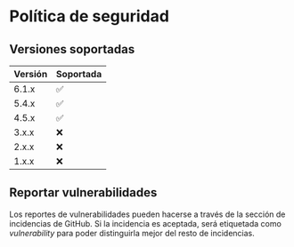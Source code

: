 # Política de seguridad

## Versiones soportadas

| Versión | Soportada          |
| ------- | ------------------ |
| 6.1.x   | :white_check_mark: |
| 5.4.x   | :white_check_mark: |
| 4.5.x   | :white_check_mark: |
| 3.x.x   | :x:                |
| 2.x.x   | :x:                |
| 1.x.x   | :x:                |

## Reportar vulnerabilidades

Los reportes de vulnerabilidades pueden hacerse a través de la sección de incidencias de GitHub. Si la incidencia es aceptada, será etiquetada como *vulnerability* para poder distinguirla mejor del resto de incidencias.
